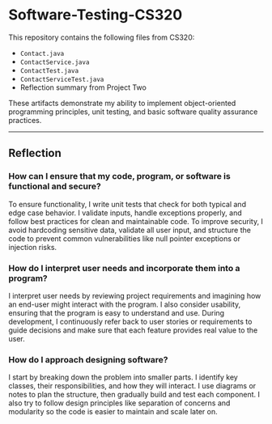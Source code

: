 # Software-Testing-CS320
This repository contains the following files from CS320:

- `Contact.java`
- `ContactService.java`
- `ContactTest.java`
- `ContactServiceTest.java`
- Reflection summary from Project Two

These artifacts demonstrate my ability to implement object-oriented programming principles, unit testing, and basic software quality assurance practices.

---

## Reflection

### How can I ensure that my code, program, or software is functional and secure?

To ensure functionality, I write unit tests that check for both typical and edge case behavior. I validate inputs, handle exceptions properly, and follow best practices for clean and maintainable code. To improve security, I avoid hardcoding sensitive data, validate all user input, and structure the code to prevent common vulnerabilities like null pointer exceptions or injection risks.

### How do I interpret user needs and incorporate them into a program?

I interpret user needs by reviewing project requirements and imagining how an end-user might interact with the program. I also consider usability, ensuring that the program is easy to understand and use. During development, I continuously refer back to user stories or requirements to guide decisions and make sure that each feature provides real value to the user.

### How do I approach designing software?

I start by breaking down the problem into smaller parts. I identify key classes, their responsibilities, and how they will interact. I use diagrams or notes to plan the structure, then gradually build and test each component. I also try to follow design principles like separation of concerns and modularity so the code is easier to maintain and scale later on.
